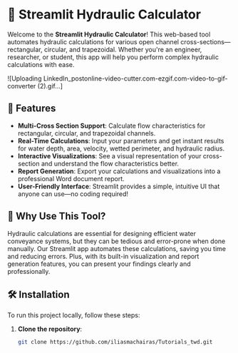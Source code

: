 # 🚀 Streamlit Hydraulic Calculator

Welcome to the **Streamlit Hydraulic Calculator**! This web-based tool automates hydraulic calculations for various open channel cross-sections—rectangular, circular, and trapezoidal. Whether you're an engineer, researcher, or student, this app will help you perform complex hydraulic calculations with ease.

![Uploading LinkedIn_postonline-video-cutter.com-ezgif.com-video-to-gif-converter (2).gif…]


## 🌟 Features

- **Multi-Cross Section Support**: Calculate flow characteristics for rectangular, circular, and trapezoidal channels.
- **Real-Time Calculations**: Input your parameters and get instant results for water depth, area, velocity, wetted perimeter, and hydraulic radius.
- **Interactive Visualizations**: See a visual representation of your cross-section and understand the flow characteristics better.
- **Report Generation**: Export your calculations and visualizations into a professional Word document report.
- **User-Friendly Interface**: Streamlit provides a simple, intuitive UI that anyone can use—no coding required!

## 🎯 Why Use This Tool?

Hydraulic calculations are essential for designing efficient water conveyance systems, but they can be tedious and error-prone when done manually. Our Streamlit app automates these calculations, saving you time and reducing errors. Plus, with its built-in visualization and report generation features, you can present your findings clearly and professionally.

## 🛠️ Installation

To run this project locally, follow these steps:

1. **Clone the repository**:
   ```bash
   git clone https://github.com/iliasmachairas/Tutorials_twd.git


